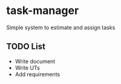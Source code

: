 # task-manager

Simple system to estimate and assign tasks

## TODO List
* Write document
* Write UTs
* Add requirements
